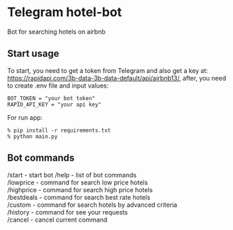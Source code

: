 # Telegram hotel-bot 
Bot for searching hotels on airbnb

## Start usage

To start, you need to get a token from Telegram and also get a key at:
https://rapidapi.com/3b-data-3b-data-default/api/airbnb13/,
after, you need to create .env file and input values:
```
BOT_TOKEN = "your bot token"
RAPID_API_KEY = "your api key"
```
For run app:
```
% pip install -r requirements.txt
% python main.py
```
## Bot commands
/start - start bot
/help - list of bot commands  
/lowprice - command for search low price hotels  
/highprice - command for search high price hotels  
/bestdeals - command for search best rate hotels  
/custom - command for search hotels by advanced criteria  
/history - command for see your requests  
/cancel - cancel current command  